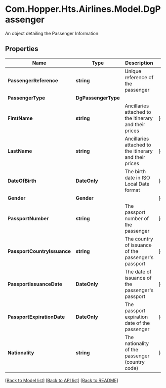 # Com.Hopper.Hts.Airlines.Model.DgPassenger
An object detailing the Passenger Information

## Properties

Name | Type | Description | Notes
------------ | ------------- | ------------- | -------------
**PassengerReference** | **string** | Unique reference of the passenger | 
**PassengerType** | **DgPassengerType** |  | 
**FirstName** | **string** | Ancillaries attached to the itinerary and their prices | [optional] 
**LastName** | **string** | Ancillaries attached to the itinerary and their prices | [optional] 
**DateOfBirth** | **DateOnly** | The birth date in ISO Local Date format | [optional] 
**Gender** | **Gender** |  | [optional] 
**PassportNumber** | **string** | The passport number of the passenger | [optional] 
**PassportCountryIssuance** | **string** | The country of issuance of the passenger&#39;s passport | [optional] 
**PassportIssuanceDate** | **DateOnly** | The date of issuance of the passenger&#39;s passport | [optional] 
**PassportExpirationDate** | **DateOnly** | The passport expiration date of the passenger | [optional] 
**Nationality** | **string** | The nationality of the passenger (country code) | [optional] 

[[Back to Model list]](../README.md#documentation-for-models) [[Back to API list]](../README.md#documentation-for-api-endpoints) [[Back to README]](../README.md)

